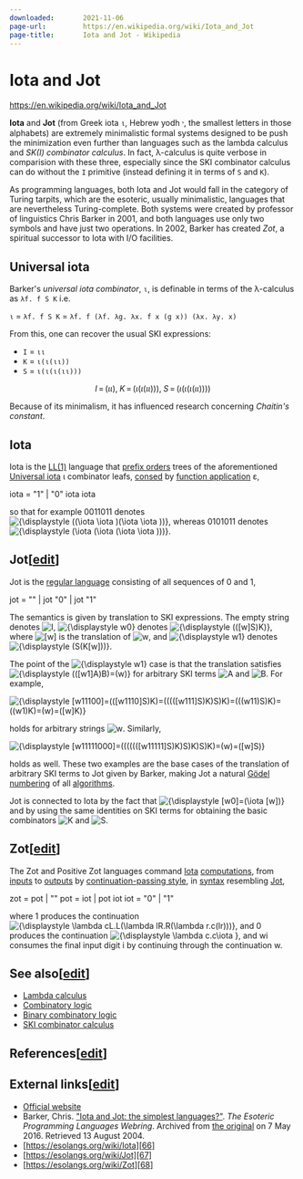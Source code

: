 ```yaml
---
downloaded:       2021-11-06
page-url:         https://en.wikipedia.org/wiki/Iota_and_Jot
page-title:       Iota and Jot - Wikipedia
---
```

# Iota and Jot

https://en.wikipedia.org/wiki/Iota_and_Jot


**Iota** and **Jot** (from Greek iota `ι`, Hebrew yodh `י`, the smallest letters in those alphabets) are extremely minimalistic formal systems designed to be push the minimization even further than languages such as the lambda calculus and *SK(I) combinator calculus*. In fact, λ-calculus is quite verbose in comparision with these three, especially since the SKI combinator calculus can do without the `I` primitive (instead defining it in terms of `S` and `K`).

As programming languages, both Iota and Jot would fall in the category of Turing tarpits, which are the esoteric, usually minimalistic, languages that are nevertheless Turing-complete. Both systems were created by professor of linguistics Chris Barker in 2001, and both languages use only two symbols and have just two operations. In 2002, Barker has created *Zot*, a spiritual successor to Iota with I/O facilities.

## Universal iota

Barker's *universal iota combinator*, `ι`, is definable in terms of the λ-calculus as `λf. f S K` i.e.

`ι` = `λf. f S K` = `λf. f (λf. λg. λx. f x (g x)) (λx. λy. x)`

From this, one can recover the usual SKI expressions:
- `I` =       `ιι`
- `K` =   `ι(ι(ιι))`
- `S` = `ι(ι(ι(ιι)))`

$${\displaystyle I\,=\,(\iota \iota ),\;K\,=\,(\iota (\iota (\iota \iota ))),\;S\,=\,(\iota (\iota (\iota (\iota \iota ))))}$$

Because of its minimalism, it has influenced research concerning *Chaitin's constant*.


## Iota

Iota is the [LL(1)][39] language that [prefix orders][40] trees of the aforementioned [Universal iota][41] ι combinator leafs, [consed][42] by [function application][43] ε,

iota \= "1" | "0" iota iota

so that for example 0011011 denotes ![{\displaystyle ((\iota \iota )(\iota \iota ))}](https://wikimedia.org/api/rest_v1/media/math/render/svg/cdfce7b3f0f94be08318e1e62e959f50cc13a650), whereas 0101011 denotes ![{\displaystyle (\iota (\iota (\iota \iota )))}](https://wikimedia.org/api/rest_v1/media/math/render/svg/d21d668224940edb6d20210ca46350f66f0e97eb).

## Jot\[[edit][44]\]

Jot is the [regular language][45] consisting of all sequences of 0 and 1,

jot \= "" | jot "0" | jot "1"

The semantics is given by translation to SKI expressions. The empty string denotes ![I](https://wikimedia.org/api/rest_v1/media/math/render/svg/535ea7fc4134a31cbe2251d9d3511374bc41be9f), ![{\displaystyle w0}](https://wikimedia.org/api/rest_v1/media/math/render/svg/9521886f768d7be09ef27b543601759460f3db35) denotes ![{\displaystyle (([w]S)K)}](https://wikimedia.org/api/rest_v1/media/math/render/svg/8afbdcf95eb67026bc35920892189a1f2ce1ebc8), where ![[w]](https://wikimedia.org/api/rest_v1/media/math/render/svg/6aa63757070b686594a5aa9b2d269156974f5324) is the translation of ![w](https://wikimedia.org/api/rest_v1/media/math/render/svg/88b1e0c8e1be5ebe69d18a8010676fa42d7961e6), and ![{\displaystyle w1}](https://wikimedia.org/api/rest_v1/media/math/render/svg/168af6c5e97c8e661a812e505fa958d139ace3e8) denotes ![{\displaystyle (S(K[w]))}](https://wikimedia.org/api/rest_v1/media/math/render/svg/920a281ce7242c294e79d3a175339bf927e3eff5).

The point of the ![{\displaystyle w1}](https://wikimedia.org/api/rest_v1/media/math/render/svg/168af6c5e97c8e661a812e505fa958d139ace3e8) case is that the translation satisfies ![{\displaystyle (([w1]A)B)=([w](AB))}](https://wikimedia.org/api/rest_v1/media/math/render/svg/bb07f4b763d15e1eb28174313fdd6f1fbcb37440) for arbitrary SKI terms ![A](https://wikimedia.org/api/rest_v1/media/math/render/svg/7daff47fa58cdfd29dc333def748ff5fa4c923e3) and ![B](https://wikimedia.org/api/rest_v1/media/math/render/svg/47136aad860d145f75f3eed3022df827cee94d7a). For example,

![{\displaystyle [w11100]=(([w1110]S)K)=(((([w111]S)K)S)K)=((([w11](SK))S)K)=(([w1]((SK)S))K)=([w](((SK)S)K))=([w]K)}](https://wikimedia.org/api/rest_v1/media/math/render/svg/8e64ef89d19972436c73058c123803d60e0e47b3)

holds for arbitrary strings ![w](https://wikimedia.org/api/rest_v1/media/math/render/svg/88b1e0c8e1be5ebe69d18a8010676fa42d7961e6). Similarly,

![{\displaystyle [w11111000]=(((((([w11111]S)K)S)K)S)K)=([w](((((SK)S)K)S)K))=([w]S)}](https://wikimedia.org/api/rest_v1/media/math/render/svg/33344f5fc87ce807e8849ed8741f5d54288ebc3a)

holds as well. These two examples are the base cases of the translation of arbitrary SKI terms to Jot given by Barker, making Jot a natural [Gödel numbering][46] of all [algorithms][47].

Jot is connected to Iota by the fact that ![{\displaystyle [w0]=(\iota [w])}](https://wikimedia.org/api/rest_v1/media/math/render/svg/ceea30039bcccdb4b36bb821e8f65d0f40839aac) and by using the same identities on SKI terms for obtaining the basic combinators ![K](https://wikimedia.org/api/rest_v1/media/math/render/svg/2b76fce82a62ed5461908f0dc8f037de4e3686b0) and ![S](https://wikimedia.org/api/rest_v1/media/math/render/svg/4611d85173cd3b508e67077d4a1252c9c05abca2).

## Zot\[[edit][48]\]

The Zot and Positive Zot languages command [Iota][49] [computations][50], from [inputs][51] to [outputs][52] by [continuation-passing style][53], in [syntax][54] resembling [Jot][55],

zot \= pot | ""
pot \= iot | pot iot
iot \= "0" | "1"

where 1 produces the continuation ![{\displaystyle \lambda cL.L(\lambda lR.R(\lambda r.c(lr)))}](https://wikimedia.org/api/rest_v1/media/math/render/svg/0181eef5e9edaa2eabc1814491fec21f5161909d), and 0 produces the continuation ![{\displaystyle \lambda c.c\iota }](https://wikimedia.org/api/rest_v1/media/math/render/svg/7f0bbdf20816f2ddcaf7d07f675e2c32b931b5b8), and wi consumes the final input digit i by continuing through the continuation w.

## See also\[[edit][56]\]

-   [Lambda calculus][57]
-   [Combinatory logic][58]
-   [Binary combinatory logic][59]
-   [SKI combinator calculus][60]

## References\[[edit][61]\]

## External links\[[edit][62]\]

-   [Official website][63]
-   Barker, Chris. ["Iota and Jot: the simplest languages?"][64]. *The Esoteric Programming Languages Webring*. Archived from [the original][65] on 7 May 2016. Retrieved 13 August 2004.
-   [https://esolangs.org/wiki/Iota][66]
-   [https://esolangs.org/wiki/Jot][67]
-   [https://esolangs.org/wiki/Zot][68]

[1]: https://en.wikipedia.org/wiki/Programming_paradigm "Programming paradigm"
[2]: https://en.wikipedia.org/wiki/Formal_language "Formal language"
[3]: https://en.wikipedia.org/wiki/Turing_tarpit "Turing tarpit"
[4]: https://en.wikipedia.org/wiki/Esoteric_programming_language "Esoteric programming language"
[5]: https://en.wikipedia.org/wiki/Software_design "Software design"
[6]: https://en.wikipedia.org/wiki/Chris_Barker_(linguist) "Chris Barker (linguist)"
[7]: https://en.wikipedia.org/wiki/Software_developer "Software developer"
[8]: https://en.wikipedia.org/wiki/Software_release_life_cycle "Software release life cycle"
[9]: https://en.wikipedia.org/wiki/Scheme_(programming_language) "Scheme (programming language)"
[10]: https://en.wikipedia.org/wiki/JavaScript "JavaScript"
[11]: https://en.wikipedia.org/wiki/Computing_platform "Computing platform"
[12]: https://en.wikipedia.org/wiki/Web_browser "Web browser"
[13]: https://en.wikipedia.org/wiki/Software_license
[14]: https://en.wikipedia.org/wiki/Public_domain "Public domain"
[15]: http://www.nyu.edu/projects/barker
[16]: https://en.wikipedia.org/wiki/Iota_and_Jot#Zot
[17]: https://en.wikipedia.org/wiki/Formal_language "Formal language"
[18]: https://en.wikipedia.org/wiki/Computer_science
[19]: https://en.wikipedia.org/wiki/Greek_language
[20]: https://en.wikipedia.org/wiki/Iota "Iota"
[21]: https://en.wikipedia.org/wiki/Hebrew "Hebrew"
[22]: https://en.wikipedia.org/wiki/Yodh "Yodh"
[23]: https://en.wikipedia.org/wiki/Formal_system "Formal system"
[24]: https://en.wikipedia.org/wiki/Lambda_calculus
[25]: https://en.wikipedia.org/wiki/SKI_combinator_calculus "SKI combinator calculus"
[26]: https://en.wikipedia.org/wiki/Programming_language "Programming language"
[27]: https://en.wikipedia.org/wiki/Turing_tarpit "Turing tarpit"
[28]: https://en.wikipedia.org/wiki/Esoteric_programming_language
[29]: https://en.wikipedia.org/wiki/Turing-complete "Turing-complete"
[30]: https://en.wikipedia.org/wiki/Chris_Barker_(linguist) "Chris Barker (linguist)"
[31]: https://en.wikipedia.org/wiki/Iota_and_Jot#cite_note-1
[32]: https://en.wikipedia.org/w/index.php?title=Iota_and_Jot&action=edit&section=1 "Edit section: Universal iota"
[33]: https://en.wikipedia.org/wiki/Denotational_semantics "Denotational semantics"
[34]: https://en.wikipedia.org/wiki/Lambda_calculus "Lambda calculus"
[35]: https://en.wikipedia.org/wiki/SKI_combinator_calculus#SKI_expressions "SKI combinator calculus"
[36]: https://en.wikipedia.org/wiki/Chaitin%27s_constant "Chaitin's constant"
[37]: https://en.wikipedia.org/wiki/Iota_and_Jot#cite_note-2
[38]: https://en.wikipedia.org/w/index.php?title=Iota_and_Jot&action=edit&section=2 "Edit section: Iota"
[39]: https://en.wikipedia.org/wiki/LL_parser "LL parser"
[40]: https://en.wikipedia.org/wiki/Polish_notation
[41]: https://en.wikipedia.org/wiki/Iota_and_Jot#Universal_iota
[42]: https://en.wikipedia.org/wiki/Cons "Cons"
[43]: https://en.wikipedia.org/wiki/Function_application "Function application"
[44]: https://en.wikipedia.org/w/index.php?title=Iota_and_Jot&action=edit&section=3 "Edit section: Jot"
[45]: https://en.wikipedia.org/wiki/Regular_language "Regular language"
[46]: https://en.wikipedia.org/wiki/G%C3%B6del_numbering "Gödel numbering"
[47]: https://en.wikipedia.org/wiki/Algorithm "Algorithm"
[48]: https://en.wikipedia.org/w/index.php?title=Iota_and_Jot&action=edit&section=4 "Edit section: Zot"
[49]: https://en.wikipedia.org/wiki/Iota_and_Jot#Iota
[50]: https://en.wikipedia.org/wiki/Computation "Computation"
[51]: https://en.wikipedia.org/wiki/Input_(computer_science) "Input (computer science)"
[52]: https://en.wikipedia.org/wiki/Input/output "Input/output"
[53]: https://en.wikipedia.org/wiki/Continuation-passing_style "Continuation-passing style"
[54]: https://en.wikipedia.org/wiki/Syntax "Syntax"
[55]: https://en.wikipedia.org/wiki/Iota_and_Jot#Jot
[56]: https://en.wikipedia.org/w/index.php?title=Iota_and_Jot&action=edit&section=5 "Edit section: See also"
[57]: https://en.wikipedia.org/wiki/Lambda_calculus "Lambda calculus"
[58]: https://en.wikipedia.org/wiki/Combinatory_logic "Combinatory logic"
[59]: https://en.wikipedia.org/wiki/Binary_combinatory_logic "Binary combinatory logic"
[60]: https://en.wikipedia.org/wiki/SKI_calculus "SKI calculus"
[61]: https://en.wikipedia.org/w/index.php?title=Iota_and_Jot&action=edit&section=6 "Edit section: References"
[62]: https://en.wikipedia.org/w/index.php?title=Iota_and_Jot&action=edit&section=7 "Edit section: External links"
[63]: http://www.nyu.edu/projects/barker
[64]: https://web.archive.org/web/20160823182917/http://semarch.linguistics.fas.nyu.edu/barker/Iota
[65]: https://www.nyu.edu/projects/barker/Iota/
[66]: https://esolangs.org/wiki/Iota
[67]: https://esolangs.org/wiki/Jot
[68]: https://esolangs.org/wiki/Zot
